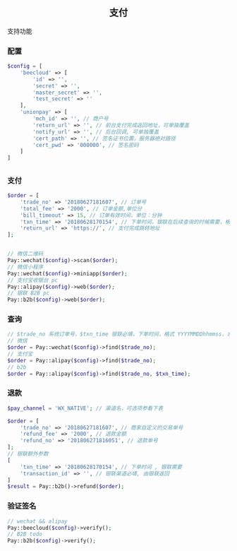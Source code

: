 <div data-type="alignment" data-value="center" style="text-align:center">
  <h2 id="bn8zcv" data-type="h">
    <a class="anchor" id="支付" href="#bn8zcv"></a>支付</h2>
  <div data-type="p"></div>
</div>

支持功能


### 配置
```php
$config = [
    'beecloud' => [
        'id' => '',
        'secret' => '',
        'master_secret' => '',
        'test_secret' => ''
    ],
    'unionpay' => [
        'mch_id' => '', // 商户号
        'return_url' => '', // 前台支付完成返回地址，可单独覆盖
        'notify_url' => '', // 后台回调, 可单独覆盖
        'cert_path' => '', // 签名证书位置，服务器绝对路径
        'cert_pwd' => '000000', // 签名密码
    ]
]
```

## 
### 支付

```php
$order = [
    'trade_no' => '20180627181607', // 订单号
    'total_fee' => '2000', // 订单金额,单位分
    'bill_timeout' => 15, // 订单有效时间，单位：分钟
    'txn_time' => '20180628170154', // 下单时间，银联在后续查询的时候需要，格式 YYYYMMDDhhmmss，北京时间
    'return_url' => 'https://', // 支付完成跳转地址
];


// 微信二维码
Pay::wechat($config)->scan($order);
// 微信小程序
Pay::wechat($config)->miniapp($order);
// 支付宝收银台 pc
Pay::alipay($config)->web($order);
// 银联 B2B pc
Pay::b2b($config)->web($order);
```

### 查询

```php
// $trade_no 系统订单号，$txn_time 银联必填，下单时间，格式 YYYYMMDDhhmmss，北京时间
// 微信
$order = Pay::wechat($config)->find($trade_no);
// 支付宝
$order = Pay::alipay($config)->find($trade_no);
// b2b
$order = Pay::alipay($config)->find($trade_no, $txn_time);
```

### 退款
```php
$pay_channel = 'WX_NATIVE'; // 渠道名，可选项参看下表

$order = [
    'trade_no' => '20180627181607', // 商家自定义的交易单号
    'refund_fee' => '2000', // 退款金额
    'refund_no' => '201806271816051', // 退款单号
];
// 银联额外参数
[
    'txn_time' => '20180628170154', // 下单时间 , 银联需要
    'transaction_id' => '', // 银联渠道必填, 由银联返回
]
$result = Pay::b2b()->refund($order);
```

### 验证签名
```php
// wechat && alipay 
Pay::beecloud($config)->verify();
// B2B todo
Pay::b2b($config)->verify();
```

